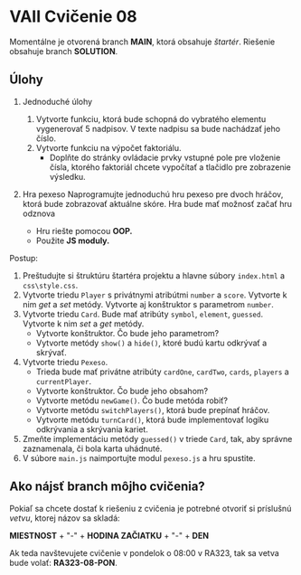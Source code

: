 # VAII Cvičenie 08

Momentálne je otvorená branch __MAIN__, ktorá obsahuje _štartér_. Riešenie obsahuje branch  __SOLUTION__.

## Úlohy

1. Jednoduché úlohy
   1. Vytvorte funkciu, ktorá bude schopná do vybratého elementu vygenerovať 5 nadpisov. V texte nadpisu sa bude
      nachádzať jeho číslo.
   2. Vytvorte funkciu na výpočet faktoriálu.
      * Doplňte do stránky ovládacie prvky vstupné pole pre vloženie čísla, ktorého faktoriál chcete vypočítať a
        tlačidlo pre zobrazenie výsledku.


2. Hra pexeso
   Naprogramujte jednoduchú hru pexeso pre dvoch hráčov, ktorá bude zobrazovať aktuálne skóre. Hra bude mať možnosť začať hru odznova
   * Hru riešte pomocou __OOP.__
   * Použite __JS moduly.__

Postup:
1. Preštudujte si štruktúru štartéra projektu a hlavne súbory `index.html` a `css\style.css`.
2. Vytvorte triedu `Player` s privátnymi atribútmi `number` a `score`. Vytvorte k nim _get_ a _set_ metódy. Vytvorte aj konštruktor s parametrom `number`.
3. Vytvorte triedu `Card`. Bude mať atribúty `symbol`, `element`, `guessed`. Vytvorte k nim _set_ a _get_ metódy.
   * Vytvorte konštruktor. Čo bude jeho parametrom?
   * Vytvorte metódy `show()` a `hide()`, ktoré budú kartu odkrývať a skrývať.
4. Vytvorte triedu `Pexeso`.
   * Trieda bude mať privátne atribúty `cardOne`, `cardTwo`, `cards`, `players` a `currentPlayer`.
   * Vytvorte konštruktor. Čo bude jeho obsahom?
   * Vytvorte metódu `newGame()`. Čo bude metóda robiť?
   * Vytvorte metódu `switchPlayers()`, ktorá bude prepínať hráčov.
   * Vytvorte metódu `turnCard()`, ktorá bude implementovať logiku odkrývania a skrývania kariet.
5. Zmeňte implementáciu metódy `guessed()` v triede `Card`, tak, aby správne zaznamenala, či bola karta uhádnuté.
6. V súbore `main.js` naimportujte modul `pexeso.js` a hru spustite.


## Ako nájsť branch môjho cvičenia?

Pokiaľ sa chcete dostať k riešeniu z cvičenia je potrebné otvoriť si príslušnú _vetvu_, ktorej názov sa skladá:

__MIESTNOST__ + "-" + __HODINA ZAČIATKU__ + "-" + __DEN__

Ak teda navštevujete cvičenie v pondelok o 08:00 v RA323, tak sa vetva bude volať: __RA323-08-PON__.